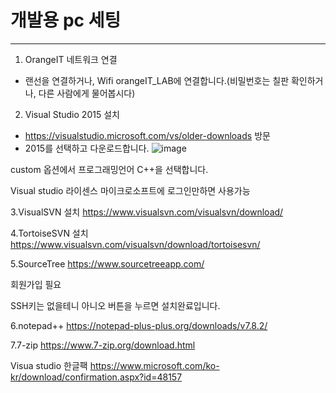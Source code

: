 # 개발용 pc 세팅
-----------------

1. OrangeIT 네트워크 연결
  - 랜선을 연결하거나, Wifi orangeIT_LAB에 연결합니다.(비밀번호는 칠판 확인하거나, 다른 사람에게 물어봅시다)
2. Visual Studio 2015 설치
  - https://visualstudio.microsoft.com/vs/older-downloads 방문
  - 2015를 선택하고 다운로드합니다.
  ![image](https://user-images.githubusercontent.com/59942506/72493177-578d0980-3863-11ea-8b10-43b3ad8e1f5b.png)
  
 custom 옵션에서 프로그래밍언어 C++을 선택합니다.  

Visual studio 라이센스
마이크로소프트에 로그인만하면 사용가능

3.VisualSVN 설치
https://www.visualsvn.com/visualsvn/download/

4.TortoiseSVN 설치
https://www.visualsvn.com/visualsvn/download/tortoisesvn/

5.SourceTree
https://www.sourcetreeapp.com/

회원가입 필요

SSH키는 없을테니 아니오 버튼을 누르면 설치완료입니다.

6.notepad++
https://notepad-plus-plus.org/downloads/v7.8.2/

7.7-zip
https://www.7-zip.org/download.html

Visua studio 한글팩
https://www.microsoft.com/ko-kr/download/confirmation.aspx?id=48157
